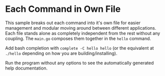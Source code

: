 # Each Command in Own File

This sample breaks out each command into it's own file for easier
management and modular moving around between different applications.
Each file stands alone as completely independent from the rest without
any coupling. The `main.go` composes them together in the `hello`
command.

Add bash completion with `complete -C hello hello` (or the equivalent at
`./hello` depending on how you are building/installing).

Run the program without any options to see the automatically generated
help documentation.
